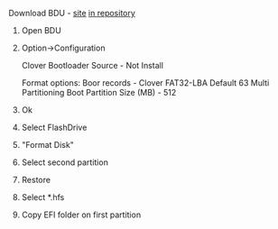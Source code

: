 Download BDU - [site](https://cvad-mac.narod.ru/index/bootdiskutility_exe/0-5) [in repository](/BootableUSB/)

1. Open BDU

2. Option->Configuration

	Clover Bootloader Source - Not Install

	Format options:
		Boor records - Clover
		FAT32-LBA
		Default
		63
	Multi Partitioning
		Boot Partition Size (MB) - 512
3. Ok

4. Select FlashDrive

5. "Format Disk"

6. Select second partition

7. Restore

8. Select *.hfs

9. Copy EFI folder on first partition